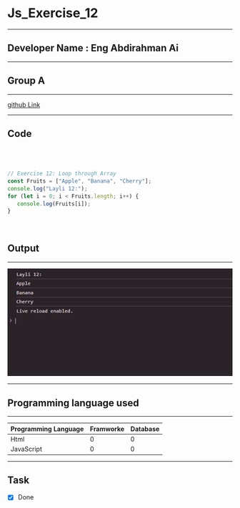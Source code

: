 
 # Js_Exercise_12
 
 ***
 
 ## Developer Name : Eng Abdirahman Ai
 
 ***
 
 ## Group A
 
 ***
 [github Link](https://github.com/engai2025/All-js)
 
 ***
 
 ## Code
 
 ~~~ Javascript
 


// Exercise 12: Loop through Array
const Fruits = ["Apple", "Banana", "Cherry"];
console.log("Layli 12:");
for (let i = 0; i < Fruits.length; i++) {
    console.log(Fruits[i]);
}


 
 
 ~~~
 
 
  
 
 ## Output
 
 ***
 ![Output The Code](../12-Exercise/Assets/Capture.PNG)
 
 ***
 
  
 
 ## Programming language used
 
 ***
 
 |Programming Language |Framworke | Database
 |:-------------------|:----------|:--------
 |Html                |0          |0
 |JavaScript          |0          |0
 
 ***
 
 ## Task
 
 - [x] Done
 